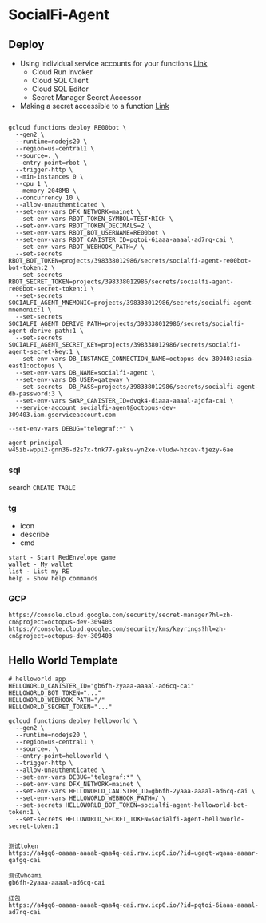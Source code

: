 # SocialFi-Agent

## Deploy
- Using individual service accounts for your functions [Link](https://cloud.google.com/functions/docs/securing/function-identity#individual)
    - Cloud Run Invoker
    - Cloud SQL Client
    - Cloud SQL Editor
    - Secret Manager Secret Accessor
- Making a secret accessible to a function [Link](https://cloud.google.com/functions/docs/configuring/secrets#making_a_secret_accessible_to_a_function)

```

gcloud functions deploy RE00bot \
  --gen2 \
  --runtime=nodejs20 \
  --region=us-central1 \
  --source=. \
  --entry-point=rbot \
  --trigger-http \
  --min-instances 0 \
  --cpu 1 \
  --memory 2048MB \
  --concurrency 10 \
  --allow-unauthenticated \
  --set-env-vars DFX_NETWORK=mainet \
  --set-env-vars RBOT_TOKEN_SYMBOL=TEST•RICH \
  --set-env-vars RBOT_TOKEN_DECIMALS=2 \
  --set-env-vars RBOT_BOT_USERNAME=RE00bot \
  --set-env-vars RBOT_CANISTER_ID=pqtoi-6iaaa-aaaal-ad7rq-cai \
  --set-env-vars RBOT_WEBHOOK_PATH=/ \
  --set-secrets  RBOT_BOT_TOKEN=projects/398338012986/secrets/socialfi-agent-re00bot-bot-token:2 \
  --set-secrets  RBOT_SECRET_TOKEN=projects/398338012986/secrets/socialfi-agent-re00bot-secret-token:1 \
  --set-secrets  SOCIALFI_AGENT_MNEMONIC=projects/398338012986/secrets/socialfi-agent-mnemonic:1 \
  --set-secrets  SOCIALFI_AGENT_DERIVE_PATH=projects/398338012986/secrets/socialfi-agent-derive-path:1 \
  --set-secrets  SOCIALFI_AGENT_SECRET_KEY=projects/398338012986/secrets/socialfi-agent-secret-key:1 \
  --set-env-vars DB_INSTANCE_CONNECTION_NAME=octopus-dev-309403:asia-east1:octopus \
  --set-env-vars DB_NAME=socialfi-agent \
  --set-env-vars DB_USER=gateway \
  --set-secrets  DB_PASS=projects/398338012986/secrets/socialfi-agent-db-password:3 \
  --set-env-vars SWAP_CANISTER_ID=dvqk4-diaaa-aaaal-ajdfa-cai \
  --service-account socialfi-agent@octopus-dev-309403.iam.gserviceaccount.com

--set-env-vars DEBUG="telegraf:*" \
```

```
agent principal
w45ib-wppi2-gnn36-d2s7x-tnk77-gaksv-yn2xe-vludw-hzcav-tjezy-6ae
```

### sql
search `CREATE TABLE`


### tg
- icon
- describe
- cmd
```
start - Start RedEnvelope game
wallet - My wallet
list - List my RE
help - Show help commands
```

### GCP
```
https://console.cloud.google.com/security/secret-manager?hl=zh-cn&project=octopus-dev-309403
https://console.cloud.google.com/security/kms/keyrings?hl=zh-cn&project=octopus-dev-309403
```


## Hello World Template
```
# helloworld app
HELLOWORLD_CANISTER_ID="gb6fh-2yaaa-aaaal-ad6cq-cai"
HELLOWORLD_BOT_TOKEN="..."
HELLOWORLD_WEBHOOK_PATH="/"
HELLOWORLD_SECRET_TOKEN="..."
```

```
gcloud functions deploy helloworld \
  --gen2 \
  --runtime=nodejs20 \
  --region=us-central1 \
  --source=. \
  --entry-point=helloworld \
  --trigger-http \
  --allow-unauthenticated \
  --set-env-vars DEBUG="telegraf:*" \
  --set-env-vars DFX_NETWORK=mainet \
  --set-env-vars HELLOWORLD_CANISTER_ID=gb6fh-2yaaa-aaaal-ad6cq-cai \
  --set-env-vars HELLOWORLD_WEBHOOK_PATH=/ \
  --set-secrets HELLOWORLD_BOT_TOKEN=socialfi-agent-helloworld-bot-token:1 \
  --set-secrets HELLOWORLD_SECRET_TOKEN=socialfi-agent-helloworld-secret-token:1

```

### 
```
测试token
https://a4gq6-oaaaa-aaaab-qaa4q-cai.raw.icp0.io/?id=ugaqt-wqaaa-aaaar-qafgq-cai

测试whoami
gb6fh-2yaaa-aaaal-ad6cq-cai

红包
https://a4gq6-oaaaa-aaaab-qaa4q-cai.raw.icp0.io/?id=pqtoi-6iaaa-aaaal-ad7rq-cai



```